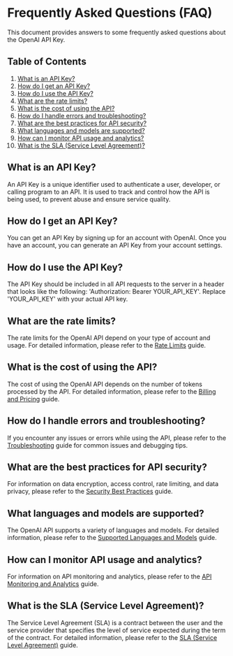 # Frequently Asked Questions (FAQ)

This document provides answers to some frequently asked questions about the OpenAI API Key.

## Table of Contents

1. [What is an API Key?](#what-is-an-api-key)
2. [How do I get an API Key?](#how-do-i-get-an-api-key)
3. [How do I use the API Key?](#how-do-i-use-the-api-key)
4. [What are the rate limits?](#what-are-the-rate-limits)
5. [What is the cost of using the API?](#what-is-the-cost-of-using-the-api)
6. [How do I handle errors and troubleshooting?](#how-do-i-handle-errors-and-troubleshooting)
7. [What are the best practices for API security?](#what-are-the-best-practices-for-api-security)
8. [What languages and models are supported?](#what-languages-and-models-are-supported)
9. [How can I monitor API usage and analytics?](#how-can-i-monitor-api-usage-and-analytics)
10. [What is the SLA (Service Level Agreement)?](#what-is-the-sla-service-level-agreement)

## What is an API Key?

An API Key is a unique identifier used to authenticate a user, developer, or calling program to an API. It is used to track and control how the API is being used, to prevent abuse and ensure service quality.

## How do I get an API Key?

You can get an API Key by signing up for an account with OpenAI. Once you have an account, you can generate an API Key from your account settings.

## How do I use the API Key?

The API Key should be included in all API requests to the server in a header that looks like the following: 'Authorization: Bearer YOUR_API_KEY'. Replace 'YOUR_API_KEY' with your actual API key.

## What are the rate limits?

The rate limits for the OpenAI API depend on your type of account and usage. For detailed information, please refer to the [Rate Limits](RateLimits.md) guide.

## What is the cost of using the API?

The cost of using the OpenAI API depends on the number of tokens processed by the API. For detailed information, please refer to the [Billing and Pricing](BillingAndPricing.md) guide.

## How do I handle errors and troubleshooting?

If you encounter any issues or errors while using the API, please refer to the [Troubleshooting](Troubleshooting.md) guide for common issues and debugging tips.

## What are the best practices for API security?

For information on data encryption, access control, rate limiting, and data privacy, please refer to the [Security Best Practices](SecurityBestPractices.md) guide.

## What languages and models are supported?

The OpenAI API supports a variety of languages and models. For detailed information, please refer to the [Supported Languages and Models](SupportedLanguagesAndModels.md) guide.

## How can I monitor API usage and analytics?

For information on API monitoring and analytics, please refer to the [API Monitoring and Analytics](APIMonitoringAndAnalytics.md) guide.

## What is the SLA (Service Level Agreement)?

The Service Level Agreement (SLA) is a contract between the user and the service provider that specifies the level of service expected during the term of the contract. For detailed information, please refer to the [SLA (Service Level Agreement)](SLA.md) guide.
